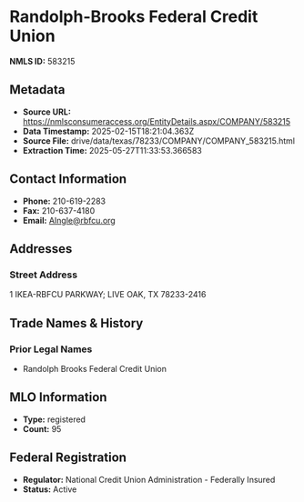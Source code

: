 # Randolph-Brooks Federal Credit Union

**NMLS ID:** 583215

## Metadata
- **Source URL:** https://nmlsconsumeraccess.org/EntityDetails.aspx/COMPANY/583215
- **Data Timestamp:** 2025-02-15T18:21:04.363Z
- **Source File:** drive/data/texas/78233/COMPANY/COMPANY_583215.html
- **Extraction Time:** 2025-05-27T11:33:53.366583

## Contact Information
- **Phone:** 210-619-2283
- **Fax:** 210-637-4180
- **Email:** AIngle@rbfcu.org

## Addresses
### Street Address
1 IKEA-RBFCU PARKWAY; LIVE OAK, TX 78233-2416

## Trade Names & History
### Prior Legal Names
- Randolph Brooks Federal Credit Union

## MLO Information
- **Type:** registered
- **Count:** 95

## Federal Registration
- **Regulator:** National Credit Union Administration - Federally Insured
- **Status:** Active
